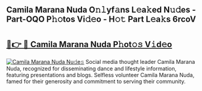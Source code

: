 ## Camila Marana Nuda O𝚗𝚕yf𝚊ns L𝚎a𝚔ed N𝚞𝚍es - Part-OQO P𝚑𝚘tos Vi𝚍𝚎o - H𝚘𝚝 Part L𝚎a𝚔s 6rcoV

# <h2><a href="http://kf8l4up.oniu.top/?m=Camila+Marana+Nuda">🔗👉 🔴 Camila Marana Nuda P𝚑ot𝚘𝚜 V𝚒d𝚎o</a></h2>

[![Camila Marana Nuda Nu𝚍e𝚜](https://i.imgur.com/0qMVB7G.gif)](http://kf8l4up.oniu.top/?m=Camila+Marana+Nuda)
Social media thought leader Camila Marana Nuda, recognized for disseminating dance and lifestyle information, featuring presentations and blogs. Selfless volunteer Camila Marana Nuda, famed for their generosity and commitment to serving their community.  
